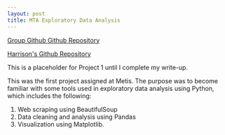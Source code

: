```yaml
---
layout: post
title: MTA Exploratory Data Analysis
---
```


[Group Github Github Repository](https://github.com/metis-sf-spring-2019-project-1/MTA_Data_Analysis)

[Harrison's Github Repository](https://github.com/harrisonized/mta)

This is a placeholder for Project 1 until I complete my write-up.



This was the first project assigned at Metis. The purpose was to become familiar with some tools used in exploratory data analysis using Python, which includes the following:

1. Web scraping using BeautifulSoup
2. Data cleaning and analysis using Pandas
3. Visualization using Matplotlib.
